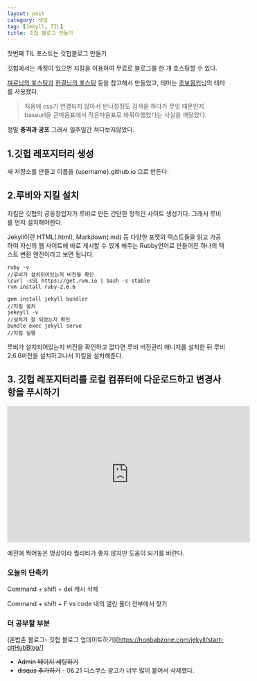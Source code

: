 ```yaml
---
layout: post
category: 셋업
tag: [Jekyll, TIL]
title: 깃헙 블로그 만들기
---
```


<div class="message">
  첫번째 TIL 포스트는 깃헙블로그 만들기 
</div>

깃헙에서는 계정이 있으면 지킬을 이용하여 무료로 블로그를 한 개 호스팅할 수 있다. 

 <a href="https://velog.io/@shg4821/%EA%B9%83%ED%97%88%EB%B8%8C-%EB%B8%94%EB%A1%9C%EA%B7%B8-%EB%A7%8C%EB%93%A4%EA%B8%B0-1">껴르님의 포스팅과</a> <a href="https://velog.io/@shg4821/%EA%B9%83%ED%97%88%EB%B8%8C-%EB%B8%94%EB%A1%9C%EA%B7%B8-%EB%A7%8C%EB%93%A4%EA%B8%B0-1">한결님의 포스팅</a> 등을 참고해서 만들었고, 테마는 <a href="https://wayhome25.github.io/">초보몽키</a>님의 테마를 사용했다. 

> 처음에 css가 연결되지 않아서 반나절정도 검색을 하다가 무엇 때문인지 baseurl을 큰따옴표에서 작은따옴표로 바꿔야했었다는 사실을 깨달았다. 

정말 **충격과 공포** 그래서 일주일간 쳐다보지않았다.
## 1.깃헙 레포지터리 생성

새 저장소를 만들고 이름을 {username}.github.io 으로 만든다.

## 2.루비와 지킬 설치 

지킬은 깃헙의 공동창업자가 루비로 만든 간단한 정적인 사이트 생성기다. 그래서 루비를 먼저 설치해야한다. 

<div class ="message">
  Jekyll이란 HTML(.html), Markdown(.md) 등 다양한 포맷의 텍스트들을 읽고 가공하여 자신의 웹 사이트에 바로 게시할 수 있게 해주는 Rubby언어로 만들어진 하나의 텍스트 변환 엔진이라고 보면 됩니다.
</div>

```
ruby -v
//루비가 설치되어있는지 버전을 확인
\curl -sSL https://get.rvm.io | bash -s stable
rvm install ruby-2.6.6
```

```
gem install jekyll bundler
//지킬 설치
jekeyll -v
//설치가 잘 되었는지 확인
bundle exec jekyll serve
//지킬 실행
```


루비가 설치되어있는지 버전을 확인하고 없다면 루비 버전관리 매니저를 설치한 뒤 루비 2.6.6버전을 설치하고나서 지킬을 설치해준다.
## 3. 깃헙 레포지터리를 로컬 컴퓨터에 다운로드하고 변경사항을 푸시하기

<iframe width="560" height="315" src="https://www.youtube.com/embed/pYgfXPoNhUg" title="YouTube video player" frameborder="0" allow="accelerometer; autoplay; clipboard-write; encrypted-media; gyroscope; picture-in-picture" allowfullscreen></iframe>

예전에 찍어놓은 영상이라 퀄리티가 좋지 않지만 도움이 되기를 바란다.

### 오늘의 단축키

Command + shift + del 캐시 삭제

Command + shift + F   vs code 내의 열린 폴더 전부에서 찾기

### 더 공부할 부분

(혼밥존 블로그- 깃헙 블로그 업데이트하기)[https://honbabzone.com/jekyll/start-gitHubBlog/]
- <del>Admin 페이지 세팅하기</del> 
- <del>disqus 추가하기</del> - 06.21 디스쿠스 광고가 너무 많이 붙어서 삭제했다. 